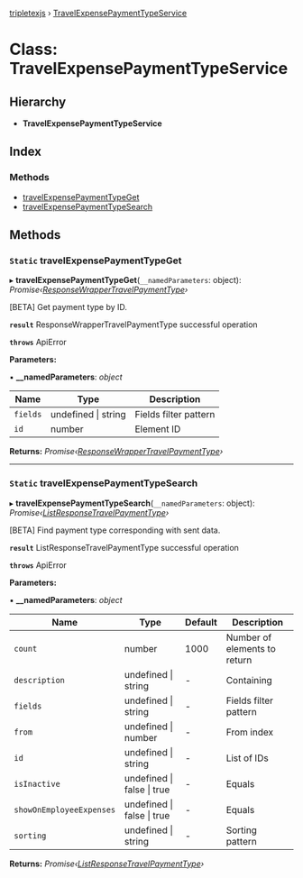 [tripletexjs](../README.md) › [TravelExpensePaymentTypeService](travelexpensepaymenttypeservice.md)

# Class: TravelExpensePaymentTypeService

## Hierarchy

* **TravelExpensePaymentTypeService**

## Index

### Methods

* [travelExpensePaymentTypeGet](travelexpensepaymenttypeservice.md#static-travelexpensepaymenttypeget)
* [travelExpensePaymentTypeSearch](travelexpensepaymenttypeservice.md#static-travelexpensepaymenttypesearch)

## Methods

### `Static` travelExpensePaymentTypeGet

▸ **travelExpensePaymentTypeGet**(`__namedParameters`: object): *Promise‹[ResponseWrapperTravelPaymentType](../interfaces/responsewrappertravelpaymenttype.md)›*

[BETA] Get payment type by ID.

**`result`** ResponseWrapperTravelPaymentType successful operation

**`throws`** ApiError

**Parameters:**

▪ **__namedParameters**: *object*

Name | Type | Description |
------ | ------ | ------ |
`fields` | undefined &#124; string | Fields filter pattern |
`id` | number | Element ID |

**Returns:** *Promise‹[ResponseWrapperTravelPaymentType](../interfaces/responsewrappertravelpaymenttype.md)›*

___

### `Static` travelExpensePaymentTypeSearch

▸ **travelExpensePaymentTypeSearch**(`__namedParameters`: object): *Promise‹[ListResponseTravelPaymentType](../interfaces/listresponsetravelpaymenttype.md)›*

[BETA] Find payment type corresponding with sent data.

**`result`** ListResponseTravelPaymentType successful operation

**`throws`** ApiError

**Parameters:**

▪ **__namedParameters**: *object*

Name | Type | Default | Description |
------ | ------ | ------ | ------ |
`count` | number | 1000 | Number of elements to return |
`description` | undefined &#124; string | - | Containing |
`fields` | undefined &#124; string | - | Fields filter pattern |
`from` | undefined &#124; number | - | From index |
`id` | undefined &#124; string | - | List of IDs |
`isInactive` | undefined &#124; false &#124; true | - | Equals |
`showOnEmployeeExpenses` | undefined &#124; false &#124; true | - | Equals |
`sorting` | undefined &#124; string | - | Sorting pattern |

**Returns:** *Promise‹[ListResponseTravelPaymentType](../interfaces/listresponsetravelpaymenttype.md)›*
